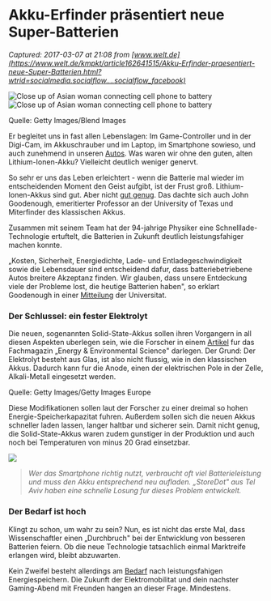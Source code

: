 # Akku-Erfinder präsentiert neue Super-Batterien

_Captured: 2017-03-07 at 21:08 from [www.welt.de](https://www.welt.de/kmpkt/article162641515/Akku-Erfinder-praesentiert-neue-Super-Batterien.html?wtrid=socialmedia.socialflow....socialflow_facebook)_

![Close up of Asian woman connecting cell phone to battery](https://www.welt.de/img/kmpkt/mobile162644785/3651621237-ci23x11-w960/Close-up-of-Asian-woman-connecting-cell-phone-to-battery.jpg) ![Close up of Asian woman connecting cell phone to battery](https://www.welt.de/img/kmpkt/mobile162644785/3651621237-ci23x11-w100/Close-up-of-Asian-woman-connecting-cell-phone-to-battery.jpg)

Quelle: Getty Images/Blend Images

Er begleitet uns in fast allen Lebenslagen: Im Game-Controller und in der Digi-Cam, im Akkuschrauber und im Laptop, im Smartphone sowieso, und auch zunehmend in unseren [Autos](https://www.welt.de/wirtschaft/article161597635/Bosch-stellt-sich-jetzt-die-heikle-Batteriefrage.html). Was waren wir ohne den guten, alten Lithium-Ionen-Akku? Vielleicht deutlich weniger genervt.

So sehr er uns das Leben erleichtert - wenn die Batterie mal wieder im entscheidenden Moment den Geist aufgibt, ist der Frust groß. Lithium-Ionen-Akkus sind gut. Aber nicht [gut genug](https://www.welt.de/wissenschaft/umwelt/article149300714/Super-Batterien-sollen-Kohle-Oel-und-Gas-ersetzen.html). Das dachte sich auch John Goodenough, emeritierter Professor an der University of Texas und Miterfinder des klassischen Akkus.

Zusammen mit seinem Team hat der 94-jahrige Physiker eine Schnelllade-Technologie ertuftelt, die Batterien in Zukunft deutlich leistungsfahiger machen konnte.

„Kosten, Sicherheit, Energiedichte, Lade- und Entladegeschwindigkeit sowie die Lebensdauer sind entscheidend dafur, dass batteriebetriebene Autos breitere Akzeptanz finden. Wir glauben, dass unsere Entdeckung viele der Probleme lost, die heutige Batterien haben", so erklart Goodenough in einer [Mitteilung](https://news.utexas.edu/2017/02/28/goodenough-introduces-new-battery-technology) der Universitat.

### **Der Schlussel: ein fester Elektrolyt**

Die neuen, sogenannten Solid-State-Akkus sollen ihren Vorgangern in all diesen Aspekten uberlegen sein, wie die Forscher in einem [Artikel](http://pubs.rsc.org/en/Content/ArticleLanding/2017/EE/C6EE02888H#!divAbstract) fur das Fachmagazin „Energy & Environmental Science" darlegen. Der Grund: Der Elektrolyt besteht aus Glas, ist also nicht flussig, wie in den klassischen Akkus. Dadurch kann fur die Anode, einen der elektrischen Pole in der Zelle, Alkali-Metall eingesetzt werden.

Quelle: Getty Images/Getty Images Europe

Diese Modifikationen sollen laut der Forscher zu einer dreimal so hohen Energie-Speicherkapazitat fuhren. Außerdem sollen sich die neuen Akkus schneller laden lassen, langer haltbar und sicherer sein. Damit nicht genug, die Solid-State-Akkus waren zudem gunstiger in der Produktion und auch noch bei Temperaturen von minus 20 Grad einsetzbar.

![](https://www.welt.de/img/videos/mobile126740038/0981358277-ci16x9-w570/ZOOMIN-4560A6A1-E101-A706-93A6D80B1785A909-500k-still.jpg)

> _Wer das Smartphone richtig nutzt, verbraucht oft viel Batterieleistung und muss den Akku entsprechend neu aufladen. „StoreDot" aus Tel Aviv haben eine schnelle Losung fur dieses Problem entwickelt._

### **Der Bedarf ist hoch**

Klingt zu schon, um wahr zu sein? Nun, es ist nicht das erste Mal, dass Wissenschaftler einen „Durchbruch" bei der Entwicklung von besseren Batterien feiern. Ob die neue Technologie tatsachlich einmal Marktreife erlangen wird, bleibt abzuwarten.

Kein Zweifel besteht allerdings am [Bedarf](https://www.welt.de/wirtschaft/article162577645/EU-will-Produktion-von-Batterien-fuer-Autos-foerdern.html) nach leistungsfahigen Energiespeichern. Die Zukunft der Elektromobilitat und dein nachster Gaming-Abend mit Freunden hangen an dieser Frage. Mindestens.
